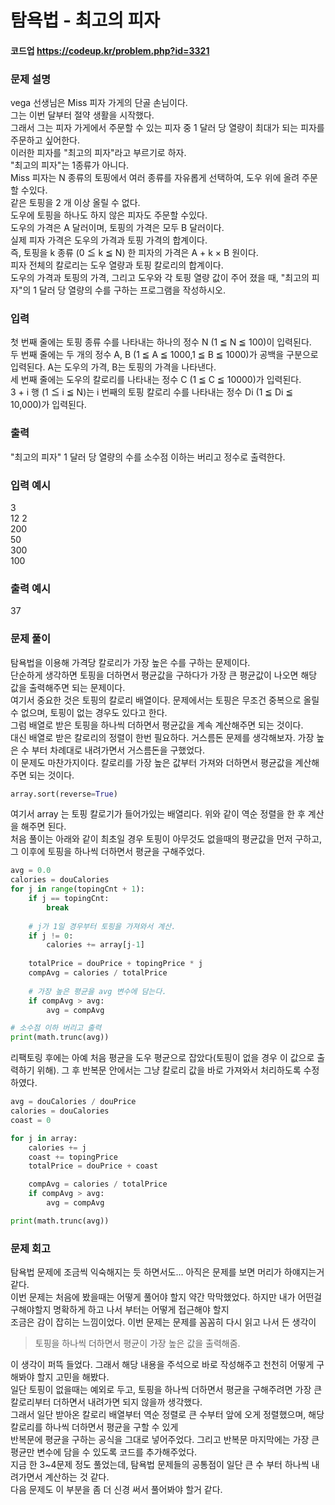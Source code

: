 # 탐욕법 - 최고의 피자
#### 코드업 https://codeup.kr/problem.php?id=3321

### 문제 설명    
vega 선생님은 Miss 피자 가게의 단골 손님이다.\
그는 이번 달부터 절약 생활을 시작했다.\
그래서 그는 피자 가게에서 주문할 수 있는 피자 중 1 달러 당 열량이 최대가 되는 피자를 주문하고 싶어한다.\
이러한 피자를 "최고의 피자"라고 부르기로 하자.\
"최고의 피자"는 1종류가 아니다.\
Miss 피자는 N 종류의 토핑에서 여러 종류를 자유롭게 선택하여, 도우 위에 올려 주문할 수있다.\
같은 토핑을 2 개 이상 올릴 수 없다.\
도우에 토핑을 하나도 하지 않은  피자도 주문할 수있다.\
도우의 가격은 A 달러이며, 토핑의 가격은 모두 B 달러이다.\
실제 피자 가격은 도우의 가격과 토핑 가격의 합계이다.\
즉, 토핑을 k 종류 (0 ≦ k ≦ N) 한 피자의 가격은 A + k × B 원이다.\
피자 전체의 칼로리는 도우 열량과 토핑 칼로리의 합계이다.\
도우의 가격과 토핑의 가격, 그리고 도우와 각 토핑 열량 값이 주어 졌을 때, "최고의 피자"의 1 달러 당 열량의 수를 구하는 프로그램을 작성하시오.

### 입력
첫 번째 줄에는 토핑 종류 수를 나타내는 하나의 정수 N (1 ≦ N ≦ 100)이 입력된다.\
두 번째 줄에는 두 개의 정수 A, B (1 ≦ A ≦ 1000,1 ≦ B ≦ 1000)가 공백을 구분으로 입력된다. A는 도우의 가격, B는 토핑의 가격을 나타낸다.\
세 번째 줄에는 도우의 칼로리를 나타내는 정수 C (1 ≦ C ≦ 10000)가 입력된다.\
3 + i 행 (1 ≦ i ≦ N)는 i 번째의 토핑 칼로리 수를 나타내는 정수 Di (1 ≦ Di ≦ 10,000)가 입력된다.

### 출력
"최고의 피자" 1 달러 당 열량의 수를 소수점 이하는 버리고 정수로 출력한다.

### 입력 예시   
3\
12 2\
200\
50\
300\
100

### 출력 예시
37

### 문제 풀이
탐욕법을 이용해 가격당 칼로리가 가장 높은 수를 구하는 문제이다.\
단순하게 생각하면 토핑을 더하면서 평균값을 구하다가 가장 큰 평균값이 나오면 해당 값을 출력해주면 되는 문제이다.\
여기서 중요한 것은 토핑의 칼로리 배열이다. 문제에서는 토핑은 무조건 중복으로 올릴 수 없으며, 토핑이 없는 경우도 있다고 한다.\
그럼 배열로 받은 토핑을 하나씩 더하면서 평균값을 계속 계산해주면 되는 것이다.\
대신 배열로 받은 칼로리의 정렬이 한번 필요하다. 거스름돈 문제를 생각해보자. 가장 높은 수 부터 차례대로 내려가면서 거스름돈을 구했었다.\
이 문제도 마찬가지이다. 칼로리를 가장 높은 값부터 가져와 더하면서 평균값을 계산해주면 되는 것이다.
```python
array.sort(reverse=True)
```
여기서 array 는 토핑 칼로기가 들어가있는 배열리다. 위와 같이 역순 정렬을 한 후 계산을 해주면 된다.\
처음 풀이는 아래와 같이 최초일 경우 토핑이 아무것도 없을때의 평균값을 먼저 구하고, 그 이후에 토핑을 하나씩 더하면서 평균을 구해주었다.
```python
avg = 0.0
calories = douCalories
for j in range(topingCnt + 1):
    if j == topingCnt:
        break
    
    # j가 1일 경우부터 토핑을 가져와서 계산.
    if j != 0:
        calories += array[j-1]
        
    totalPrice = douPrice + topingPrice * j
    compAvg = calories / totalPrice
    
    # 가장 높은 평균을 avg 변수에 담는다.
    if compAvg > avg:
        avg = compAvg

# 소수점 이하 버리고 출력
print(math.trunc(avg))
```
리팩토링 후에는 아예 처음 평균을 도우 평균으로 잡았다(토핑이 없을 경우 이 값으로 출력하기 위해). 그 후 반복문 안에서는 그냥 칼로리 값을 바로 가져와서 처리하도록 수정하였다.
```python
avg = douCalories / douPrice
calories = douCalories
coast = 0

for j in array:
    calories += j
    coast += topingPrice
    totalPrice = douPrice + coast

    compAvg = calories / totalPrice
    if compAvg > avg:
        avg = compAvg

print(math.trunc(avg))
```

### 문제 회고
탐욕법 문제에 조금씩 익숙해지는 듯 하면서도... 아직은 문제를 보면 머리가 하얘지는거 같다.\
이번 문제는 처음에 봤을때는 어떻게 풀어야 할지 약간 막막했었다. 하지만 내가 어떤걸 구해야할지 명확하게 하고 나서 부터는 어떻게 접근해야 할지\
조금은 감이 잡히는 느낌이었다. 이번 문제는 문제를 꼼꼼히 다시 읽고 나서 든 생각이 
> 토핑을 하나씩 더하면서 평균이 가장 높은 값을 출력해줌.

이 생각이 퍼뜩 들었다. 그래서 해당 내용을 주석으로 바로 작성해주고 천천히 어떻게 구해봐야 할지 고민을 해봤다.\
일단 토핑이 없을때는 예외로 두고, 토핑을 하나씩 더하면서 평균을 구해주려면 가장 큰 칼로리부터 더하면서 내려가면 되지 않을까 생각했다.\
그래서 일단 받아온 칼로리 배열부터 역순 정렬로 큰 수부터 앞에 오게 정렬했으며, 해당 칼로리를 하나씩 더하면서 평균을 구할 수 있게\
반복문에 평균을 구하는 공식을 그대로 넣어주었다. 그리고 반복문 마지막에는 가장 큰 평균만 변수에 담을 수 있도록 코드를 추가해주었다.\
지금 한 3~4문제 정도 풀었는데, 탐욕법 문제들의 공통점이 일단 큰 수 부터 하나씩 내려가면서 계산하는 것 같다.\
다음 문제도 이 부분을 좀 더 신경 써서 풀어봐야 할거 같다.